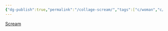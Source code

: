 ```yaml
---
{"dg-publish":true,"permalink":"/collage-scream/","tags":["c/woman","c/screen","c/yellow","c/grafitti","c/shape","c/geometric","c/flat-background","c/blue","c/green"],"created":"2024-01-02T08:47:58.805-05:00","updated":"2024-01-02T08:48:42.110-05:00"}
---
```



[Scream](https://www.instagram.com/p/B7BUt4gBJbQ/)
